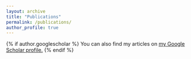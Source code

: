 ```yaml
---
layout: archive
title: "Publications"
permalink: /publications/
author_profile: true
---
```


{% if author.googlescholar %}
  You can also find my articles on <u><a href="https://scholar.google.com/citations?user=s8FMWa4AAAAJ&hl=en">my Google Scholar profile</a>.</u>
{% endif %}
